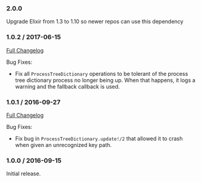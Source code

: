 ### 2.0.0
Upgrade Elixir from 1.3 to 1.10 so newer repos can use this dependency

### 1.0.2 / 2017-06-15
[Full Changelog](https://github.com/seomoz/process_tree_dictionary/compare/v1.0.1...v1.0.2)

Bug Fixes:

* Fix all `ProcessTreeDictionary` operations to be tolerant of the
  process tree dictionary process no longer being up. When that happens,
  it logs a warning and the fallback callback is used.

### 1.0.1 / 2016-09-27
[Full Changelog](https://github.com/seomoz/process_tree_dictionary/compare/v1.0.0...v1.0.1)

Bug Fixes:

* Fix bug in `ProcessTreeDictionary.update!/2` that allowed it to crash
  when given an unrecognized key path.

### 1.0.0 / 2016-09-15

Initial release.

